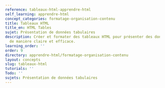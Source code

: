 ```yaml
---
reference: tableaux-html-apprendre-html
self_learning: apprendre-html
concept_categories: formatage-organisation-contenu
title: Tableaux HTML
title_en: HTML Tables
sujet: Présentation de données tabulaires
description: Créer et formater des tableaux HTML pour présenter des données tabulaires
  de manière claire et efficace.
learning_order: ''
order: 9
directory: apprendre-html/formatage-organisation-contenu
layout: concepts
slug: tableaux-html
tutorials: ''
Todo: ''
sujets: Présentation de données tabulaires
---
```

